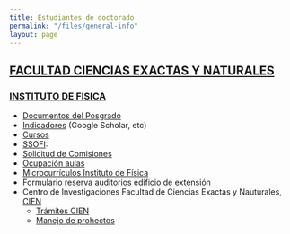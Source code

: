 ```yaml
---
title: Estudiantes de doctorado
permalink: "/files/general-info"
layout: page
---
```


## [FACULTAD CIENCIAS EXACTAS Y NATURALES](http://bit.ly/fcen)

### [INSTITUTO DE FISICA](http://bit.ly/instituto-de-fisica)


* [Documentos del Posgrado](https://sites.google.com/a/fisica.udea.edu.co/posgrado/)
* [Indicadores](indicador) (Google Scholar, etc)
* [Cursos](curso/fisica)
* [SSOFI](http://ssofi.udea.edu.co:8080/ssoficienat/index.jsp): 
* [Solicitud de Comisiones](http://bit.ly/fcen-comisiones)
* [Ocupación aulas](https://docs.google.com/spreadsheets/d/1jElyPXlaMzhO_APkg9_9KXdRhuY5HffwOk6JmyosU6k/edit#gid=152198788)
* [Microcurrículos Instituto de Física]()
* [Formulario reserva auditorios edificio de extensión](https://docs.google.com/a/fundacionudea.com/forms/d/1CFR0UwAMJSQZ3C9RhryI9xQpPrJ-OvlyMhHIZrGfn10/edit)
* Centro de Investigaciones Facultad de Ciencias Exactas y Nauturales, [CIEN](http://bit.ly/cien-udea)
  * [Trámites CIEN](https://infocien.wordpress.com)
  * [Manejo de prohectos](http://cien.udea.edu.co)
